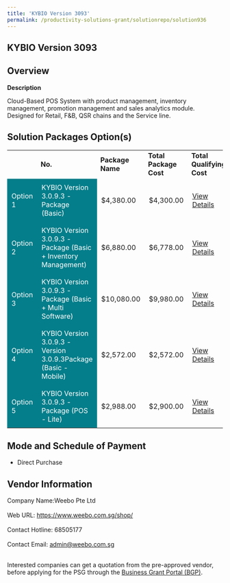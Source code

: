```yaml
---
title: 'KYBIO Version 3093'
permalink: /productivity-solutions-grant/solutionrepo/solution936
---
```


## KYBIO Version 3093

## Overview

**Description**

Cloud-Based POS System with product management, inventory management, promotion management and sales analytics module. Designed for Retail, F&B, QSR chains and the Service line.

## Solution Packages Option(s)

<table>
<th>
<td><b>No.</b></td>
<td><b>Package Name</b></td>
<td><b>Total Package Cost</b></td>
<td><b>Total Qualifying Cost</b></td>
<td><b>Solution Details</b></td>
</th>
<tr>
<td style='padding: 10px; background-color: #037E8A; color: #FFFFFF;'>Option 1</td>
<td style='padding: 10px; background-color: #037E8A; color: #FFFFFF;'>KYBIO Version 3.0.9.3 - Package (Basic)</td>
<td style='padding: 10px;'>$4,380.00</td>
<td style='padding: 10px;'>$4,300.00</td>
<td style='padding: 10px;'><a href='https://www.gobusiness.gov.sg/images/psg/Desensitised_Weebo_Annex_3_CR_wef_28_Jan_2021_Part_1.pdf' target='_blank'>View Details</a></td>
</tr>
<tr>
<td style='padding: 10px; background-color: #037E8A; color: #FFFFFF;'>Option 2</td>
<td style='padding: 10px; background-color: #037E8A; color: #FFFFFF;'>KYBIO Version 3.0.9.3 - Package (Basic + Inventory Management)</td>
<td style='padding: 10px;'>$6,880.00</td>
<td style='padding: 10px;'>$6,778.00</td>
<td style='padding: 10px;'><a href='https://www.gobusiness.gov.sg/images/psg/Desensitised_Weebo_Annex_3_CR_wef_28_Jan_2021_Part_2.pdf' target='_blank'>View Details</a></td>
</tr>
<tr>
<td style='padding: 10px; background-color: #037E8A; color: #FFFFFF;'>Option 3</td>
<td style='padding: 10px; background-color: #037E8A; color: #FFFFFF;'>KYBIO Version 3.0.9.3 - Package (Basic + Multi Software)</td>
<td style='padding: 10px;'>$10,080.00</td>
<td style='padding: 10px;'>$9,980.00</td>
<td style='padding: 10px;'><a href='https://www.gobusiness.gov.sg/images/psg/Desensitised_Weebo_Annex_3_CR_wef_28_Jan_2021_Part_3.pdf' target='_blank'>View Details</a></td>
</tr>
<tr>
<td style='padding: 10px; background-color: #037E8A; color: #FFFFFF;'>Option 4</td>
<td style='padding: 10px; background-color: #037E8A; color: #FFFFFF;'>KYBIO Version 3.0.9.3 - Version 3.0.9.3Package (Basic - Mobile)               </td>
<td style='padding: 10px;'>$2,572.00</td>
<td style='padding: 10px;'>$2,572.00</td>
<td style='padding: 10px;'><a href='https://www.gobusiness.gov.sg/images/psg/Desensitised_Weebo_Annex_3_CR_wef_28_Jan_2021_Part_4.pdf' target='_blank'>View Details</a></td>
</tr>
<tr>
<td style='padding: 10px; background-color: #037E8A; color: #FFFFFF;'>Option 5</td>
<td style='padding: 10px; background-color: #037E8A; color: #FFFFFF;'>KYBIO Version 3.0.9.3 - Package (POS - Lite)</td>
<td style='padding: 10px;'>$2,988.00</td>
<td style='padding: 10px;'>$2,900.00</td>
<td style='padding: 10px;'><a href='https://www.gobusiness.gov.sg/images/psg/Desensitised_Weebo_Annex_3_CR_wef_28_Jan_2021_Part_5.pdf' target='_blank'>View Details</a></td>
</tr>
</table>

## Mode and Schedule of Payment

 - Direct Purchase

## Vendor Information

 Company Name:Weebo Pte Ltd <br><br>Web URL: https://www.weebo.com.sg/shop/ <br><br>Contact Hotline: 68505177 <br><br>Contact Email: admin@weebo.com.sg <br><br>

Interested companies can get a quotation from the pre-approved vendor, before applying for the PSG through the <a href='https://www.businessgrants.gov.sg/' target='_blank' rel='noopener'>Business Grant Portal (BGP)</a>.

<script src="/jquery/resize-tables.js"></script>
